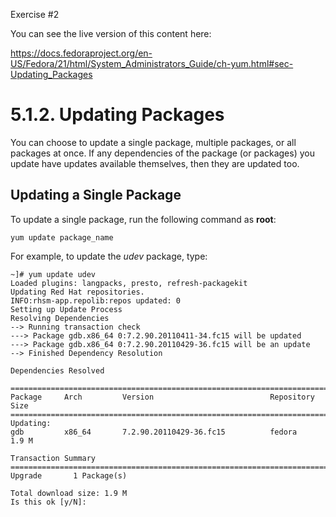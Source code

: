 Exercise #2

You can see the live version of this content here:

https://docs.fedoraproject.org/en-US/Fedora/21/html/System_Administrators_Guide/ch-yum.html#sec-Updating_Packages


# **5.1.2. Updating Packages**

You can choose to update a single package, multiple packages, or all packages at once. If any dependencies of the package (or packages) you update have updates available themselves, then they are updated too.

## **Updating a Single Package**

To update a single package, run the following command as **root**:

    yum update package_name

For example, to update the _udev_ package, type:

    ~]# yum update udev
    Loaded plugins: langpacks, presto, refresh-packagekit
    Updating Red Hat repositories.
    INFO:rhsm-app.repolib:repos updated: 0
    Setting up Update Process
    Resolving Dependencies
    --> Running transaction check
    ---> Package gdb.x86_64 0:7.2.90.20110411-34.fc15 will be updated
    ---> Package gdb.x86_64 0:7.2.90.20110429-36.fc15 will be an update
    --> Finished Dependency Resolution

    Dependencies Resolved

    ================================================================================
    Package     Arch         Version                          Repository      Size
    ================================================================================
    Updating:
    gdb         x86_64       7.2.90.20110429-36.fc15          fedora         1.9 M

    Transaction Summary
    ================================================================================
    Upgrade       1 Package(s)

    Total download size: 1.9 M
    Is this ok [y/N]:
